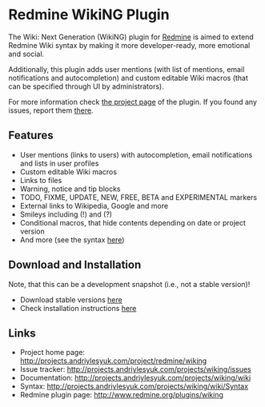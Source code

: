 # Redmine WikiNG Plugin

The Wiki: Next Generation (WikiNG) plugin for [Redmine](http://www.redmine.org) is aimed to extend Redmine Wiki syntax by making it more developer-ready, more emotional and social.

Additionally, this plugin adds user mentions (with list of mentions, email notifications and autocompletion) and custom editable Wiki macros (that can be specified through UI by administrators).

For more information check [the project page](http://projects.andriylesyuk.com/project/redmine/wiking) of the plugin.
If you found any issues, report them [there](http://projects.andriylesyuk.com/projects/wiking/issues).

## Features

- User mentions (links to users) with autocompletion, email notifications and lists in user profiles
- Custom editable Wiki macros
- Links to files
- Warning, notice and tip blocks
- TODO, FIXME, UPDATE, NEW, FREE, BETA and EXPERIMENTAL markers
- External links to Wikipedia, Google and more
- Smileys including (!) and (?)
- Conditional macros, that hide contents depending on date or project version
- And more (see the syntax [here](http://projects.andriylesyuk.com/projects/wiking/wiki/Syntax))

## Download and Installation

Note, that this can be a development snapshot (i.e., not a stable version)!

- Download stable versions [here](http://projects.andriylesyuk.com/projects/wiking/files)
- Check installation instructions [here](http://projects.andriylesyuk.com/projects/wiking/wiki)

## Links

- Project home page: http://projects.andriylesyuk.com/project/redmine/wiking
- Issue tracker: http://projects.andriylesyuk.com/projects/wiking/issues
- Documentation: http://projects.andriylesyuk.com/projects/wiking/wiki
- Syntax: http://projects.andriylesyuk.com/projects/wiking/wiki/Syntax
- Redmine plugin page: http://www.redmine.org/plugins/wiking
